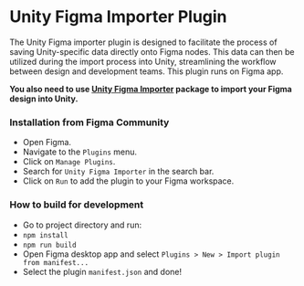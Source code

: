# Unity Figma Importer Plugin
The Unity Figma importer plugin is designed to facilitate the process of saving Unity-specific data directly onto Figma nodes. This data can then be utilized during the import process into Unity, streamlining the workflow between design and development teams. This plugin runs on Figma app.

**You also need to use [Unity Figma Importer](https://github.com/cdmvision/unity-figma-importer.git) package to import your Figma design into Unity.**

### Installation from Figma Community
* Open Figma.
* Navigate to the `Plugins` menu.
* Click on `Manage Plugins`.
* Search for `Unity Figma Importer` in the search bar.
* Click on `Run` to add the plugin to your Figma workspace.

### How to build for development
* Go to project directory and run:
* `npm install`
* `npm run build`
* Open Figma desktop app and select `Plugins > New > Import plugin from manifest...`
* Select the plugin `manifest.json` and done!
